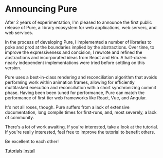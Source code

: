 # Announcing Pure

After 2 years of experimentation, I'm pleased to announce the first public
release of Pure, a library ecosystem for web applications, web servers, and web
services.

In the process of developing Pure, I implemented a number of libraries to poke
and prod at the boundaries implied by the abstractions. Over time, to improve 
the expressiveness and concision, I rewrote and refined the abstractions and 
incorporated ideas from React and Elm. A half-dozen nearly independent 
implementations were tried before settling on this version.

Pure uses a best-in-class rendering and reconciliation algorithm that avoids 
performing work within animation frames, allowing for efficiently multitasked 
execution and reconciliation with a short synchronizing commit phase. Having 
been been tuned for performance, Pure can match the performance of first tier 
web frameworks like React, Vue, and Angular.

It's not all roses, though. Pure suffers from a lack of extensive documentation,
long compile times for first-runs, and, most severely, a lack of community.

There's a lot of work awaiting. If you're interested, take a look at the 
tutorial. If you're really interested, feel free to improve the tutorial to 
benefit others.

Be excellent to each other!

[Tutorials](/tuts)
[Install](/tuts/install)
